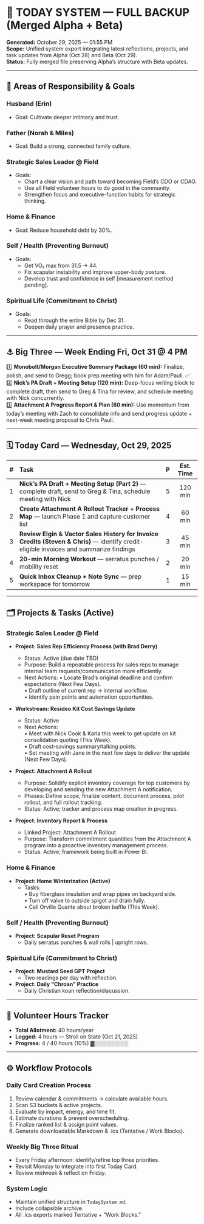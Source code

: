 # 🧭 TODAY SYSTEM — FULL BACKUP (Merged Alpha + Beta)
**Generated:** October 29, 2025 — 01:55 PM  
**Scope:** Unified system export integrating latest reflections, projects, and task updates from Alpha (Oct 28) and Beta (Oct 29).  
**Status:** Fully merged file preserving Alpha’s structure with Beta updates.  

---

## 🧩 Areas of Responsibility & Goals

### Husband (Erin)
- Goal: Cultivate deeper intimacy and trust.

### Father (Norah & Miles)
- Goal: Build a strong, connected family culture.

### Strategic Sales Leader @ Field
- Goals:
  - Chart a clear vision and path toward becoming Field’s CDO or CDAO.
  - Use all Field volunteer hours to do good in the community.
  - Strengthen focus and executive-function habits for strategic thinking.

### Home & Finance
- Goal: Reduce household debt by 30%.

### Self / Health (Preventing Burnout)
- Goals:
  - Get VO₂ max from 31.5 → 44.
  - Fix scapular instability and improve upper-body posture.
  - Develop trust and confidence in self [measurement method pending].

### Spiritual Life (Commitment to Christ)
- Goals:
  - Read through the entire Bible by Dec 31.
  - Deepen daily prayer and presence practice.

---

## ⚓ Big Three — Week Ending Fri, Oct 31 @ 4 PM

1️⃣ **Monobolt/Morgan Executive Summary Package (60 min):** Finalize, polish, and send to Gregg; book prep meeting with him for Adam/Pauli. ✅  
2️⃣ **Nick’s PA Draft + Meeting Setup (120 min):** Deep-focus writing block to complete draft, then send to Greg & Tina for review, and schedule meeting with Nick concurrently.  
3️⃣ **Attachment A Progress Report & Plan (60 min):** Use momentum from today’s meeting with Zach to consolidate info and send progress update + next-week meeting proposal to Chris Pauli.

---

## 🗓️ Today Card — Wednesday, Oct 29, 2025

| # | Task | P | Est. Time |
|:-:|:--|:-:|:-:|
| 1 | **Nick’s PA Draft + Meeting Setup (Part 2)** — complete draft, send to Greg & Tina, schedule meeting with Nick | 5 | 120 min |
| 2 | **Create Attachment A Rollout Tracker + Process Map** — launch Phase 1 and capture customer list | 4 | 60 min |
| 3 | **Review Elgin & Vactor Sales History for Invoice Credits (Steven & Chris)** — identify credit-eligible invoices and summarize findings | 3 | 45 min |
| 4 | **20-min Morning Workout** — serratus punches / mobility reset | 2 | 20 min |
| 5 | **Quick Inbox Cleanup + Note Sync** — prep workspace for tomorrow | 1 | 15 min |

---

## 🗂️ Projects & Tasks (Active)

### Strategic Sales Leader @ Field
- **Project: Sales Rep Efficiency Process (with Brad Derry)**
  - Status: Active (due date TBD)
  - Purpose: Build a repeatable process for sales reps to manage internal team requests/communication more efficiently.
  - Next Actions:
    • Locate Brad’s original deadline and confirm expectations (Next Few Days).  
    • Draft outline of current rep → internal workflow.  
    • Identify pain points and automation opportunities.

- **Workstream: Resideo Kit Cost Savings Update**
  - Status: Active  
  - Next Actions:  
    • Meet with Nick Cook & Karla this week to get update on kit consolidation quoting (This Week).  
    • Draft cost-savings summary/talking points.  
    • Set meeting with Jane in the next few days to deliver the update (Next Few Days).

- **Project: Attachment A Rollout**
  - Purpose: Solidify explicit inventory coverage for top customers by developing and sending the new Attachment A notification.  
  - Phases: Define scope, finalize content, document process, pilot rollout, and full rollout tracking.  
  - Status: Active; tracker and process map creation in progress.

- **Project: Inventory Report & Process**
  - Linked Project: Attachment A Rollout  
  - Purpose: Transform commitment quantities from the Attachment A program into a proactive inventory management process.  
  - Status: Active; framework being built in Power BI.

### Home & Finance
- **Project: Home Winterization (Active)**
  - Tasks:  
    • Buy fiberglass insulation and wrap pipes on backyard side.  
    • Turn off valve to outside spigot and drain fully.  
    • Call Orville Quante about broken baffle (This Week).

### Self / Health (Preventing Burnout)
- **Project: Scapular Reset Program**
  - Daily serratus punches & wall rolls | upright rows.

### Spiritual Life (Commitment to Christ)
- **Project: Mustard Seed GPT Project**
  - Two readings per day with reflection.
- **Project: Daily “Chroan” Practice**
  - Daily Christian koan reflection/discussion.

---

## 🤝 Volunteer Hours Tracker
- **Total Allotment:** 40 hours/year  
- **Logged:** 4 hours — Stroll on State (Oct 21, 2025)  
- **Progress:** 4 / 40 hours (10%) ▓░░░░░░░░░

---

## ⚙️ Workflow Protocols

### Daily Card Creation Process
1. Review calendar & commitments → calculate available hours.  
2. Scan S3 buckets & active projects.  
3. Evaluate by impact, energy, and time fit.  
4. Estimate durations & prevent overscheduling.  
5. Finalize ranked list & assign point values.  
6. Generate downloadable Markdown & .ics (Tentative / Work Blocks).

### Weekly Big Three Ritual
- Every Friday afternoon: identify/refine top three priorities.  
- Revisit Monday to integrate into first Today Card.  
- Review midweek & reflect on Friday.  

### System Logic
- Maintain unified structure in `TodaySystem.md`.  
- Include collapsible archive.  
- All .ics exports marked Tentative + “Work Blocks.”  
